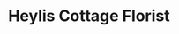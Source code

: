 ---
title: "Heylis Cottage Florist"
url: /hatfield-peverel/heylis-cottage-florist/
shop: florist
---